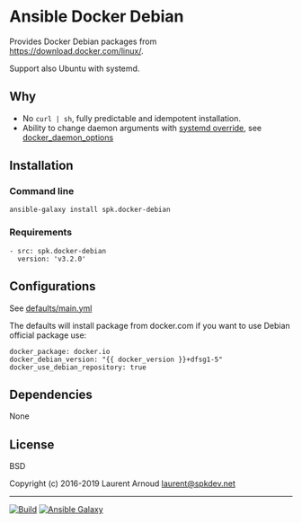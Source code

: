 # Ansible Docker Debian

Provides Docker Debian packages from <https://download.docker.com/linux/>.

Support also Ubuntu with systemd.

## Why

* No `curl | sh`, fully predictable and idempotent installation.
* Ability to change daemon arguments with
    [systemd override](https://docs.docker.com/engine/admin/systemd/), see
    [docker_daemon_options](https://github.com/spk/ansible-docker-debian/blob/master/defaults/main.yml#L14)

## Installation


### Command line

```
ansible-galaxy install spk.docker-debian
```

### Requirements

```
- src: spk.docker-debian
  version: 'v3.2.0'
```

## Configurations

See
[defaults/main.yml](https://github.com/spk/ansible-docker-debian/blob/master/defaults/main.yml)

The defaults will install package from docker.com if you want to use Debian
official package use:

```
docker_package: docker.io
docker_debian_version: "{{ docker_version }}+dfsg1-5"
docker_use_debian_repository: true
```

## Dependencies

None

## License

BSD

Copyright (c) 2016-2019 Laurent Arnoud <laurent@spkdev.net>

---
[![Build](https://img.shields.io/travis/spk/ansible-docker-debian.svg)](https://travis-ci.org/spk/ansible-docker-debian)
[![Ansible Galaxy](https://img.shields.io/ansible/role/11888.svg)](https://galaxy.ansible.com/spk/docker-debian/)
